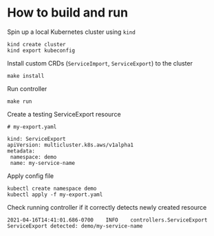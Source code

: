 # How to build and run

Spin up a local Kubernetes cluster using `kind`

```
kind create cluster
kind export kubeconfig
```

Install custom CRDs (`ServiceImport`, `ServiceExport`) to the cluster

```
make install
```

Run controller

```
make run
```

Create a testing ServiceExport resource

```
# my-export.yaml

kind: ServiceExport
apiVersion: multicluster.k8s.aws/v1alpha1
metadata:
 namespace: demo
 name: my-service-name
```

Apply config file

```
kubectl create namespace demo
kubectl apply -f my-export.yaml
```

Check running controller if it correctly detects newly created resource

```
2021-04-16T14:41:01.686-0700	INFO	controllers.ServiceExport	ServiceExport detected: demo/my-service-name
```